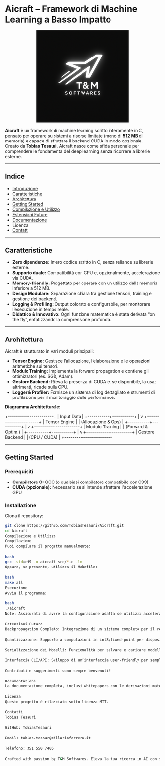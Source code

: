 # Aicraft – Framework di Machine Learning a Basso Impatto

<div align="center">
  <img src="./logo.png" alt="T&M Softwares Logo" width="300"/>
</div>

**Aicraft** è un framework di machine learning scritto interamente in C, pensato per operare su sistemi a risorse limitate (meno di **512 MB** di memoria) e capace di sfruttare il backend CUDA in modo opzionale.  
Creato da **Tobias Tesauri**, Aicraft nasce come sfida personale per comprendere le fondamenta del deep learning senza ricorrere a librerie esterne.

---

## Indice

- [Introduzione](#introduzione)
- [Caratteristiche](#caratteristiche)
- [Architettura](#architettura)
- [Getting Started](#getting-started)
- [Compilazione e Utilizzo](#compilazione-e-utilizzo)
- [Estensioni Future](#estensioni-future)
- [Documentazione](#documentazione)
- [Licenza](#licenza)
- [Contatti](#contatti)


---

## Caratteristiche

- **Zero dipendenze:** Intero codice scritto in C, senza reliance su librerie esterne.
- **Supporto duale:** Compatibilità con CPU e, opzionalmente, accelerazione via CUDA.
- **Memory-friendly:** Progettato per operare con un utilizzo della memoria inferiore a 512 MB.
- **Design Modulare:** Separazione chiara tra gestione tensori, training e gestione dei backend.
- **Logging & Profiling:** Output colorato e configurabile, per monitorare l’esecuzione in tempo reale.
- **Didattico & Innovativo:** Ogni funzione matematica è stata derivata “on the fly”, enfatizzando la comprensione profonda.

---

## Architettura

Aicraft è strutturato in vari moduli principali:

- **Tensor Engine:** Gestisce l’allocazione, l’elaborazione e le operazioni aritmetiche sui tensori.
- **Modulo Training:** Implementa la forward propagation e contiene gli ottimizzatori (es. SGD, Adam).
- **Gestore Backend:** Rileva la presenza di CUDA e, se disponibile, la usa; altrimenti, ricade sulla CPU.
- **Logger & Profiler:** Fornisce un sistema di log dettagliato e strumenti di profilazione per il monitoraggio 
  delle performance.

**Diagramma Architetturale:**

+-----------------------+ | Input Data | +-----------+-----------+ | v +-----------------------+ | Tensor Engine | | (Allocazione & Ops) | +-----------+-----------+ | v +-----------------------+ | Modulo Training | | (Forward & Optim.) | +-----------+-----------+ | v +-----------------------+ | Gestore Backend | | (CPU / CUDA) | +-----------------------+


---

## Getting Started

### Prerequisiti

- **Compilatore C:** GCC (o qualsiasi compilatore compatibile con C99)
- **CUDA (opzionale):** Necessario se si intende sfruttare l'accelerazione GPU

### Installazione

Clona il repository:

```bash
git clone https://github.com/TobiasTesauri/Aicraft.git
cd Aicraft
Compilazione e Utilizzo
Compilazione
Puoi compilare il progetto manualmente:

bash
gcc -std=c99 -o aicraft src/*.c -lm
Oppure, se presente, utilizza il Makefile:

bash
make all
Esecuzione
Avvia il programma:

bash
./aicraft
Note: Assicurati di avere la configurazione adatta se utilizzi accelerazione CUDA.

Estensioni Future
Backpropagation Completo: Integrazione di un sistema completo per il retropropagazione.

Quantizzazione: Supporto a computazioni in int8/fixed-point per dispositivi embedded.

Serializzazione dei Modelli: Funzionalità per salvare e caricare modelli.

Interfaccia CLI/API: Sviluppo di un’interfaccia user-friendly per semplificare l’interazione col framework.

Contributi e suggerimenti sono sempre benvenuti!

Documentazione
La documentazione completa, inclusi whitepapers con le derivazioni matematiche e guide tecniche, è disponibile nella cartella /docs.

Licenza
Questo progetto è rilasciato sotto licenza MIT.

Contatti
Tobias Tesauri

GitHub: TobiasTesauri

Email: tobias.tesaur@cillarioferrero.it

Telefono: 351 550 7405

Crafted with passion by T&M Softwares. Eleva la tua ricerca in AI con semplicità e innovazione.
